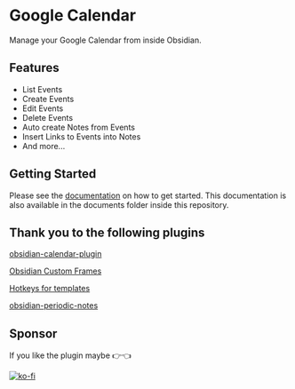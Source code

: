 # Google Calendar

Manage your Google Calendar from inside Obsidian.

## Features

- List Events
- Create Events
- Edit Events
- Delete Events
- Auto create Notes from Events
- Insert Links to Events into Notes
- And more...

## Getting Started

Please see the [documentation](https://yukigasai.github.io/obsidian-google-calendar) on how to get started.
This documentation is also available in the documents folder inside this repository.

## Thank you to the following plugins

[obsidian-calendar-plugin](https://github.com/liamcain/obsidian-calendar-plugin)

[Obsidian Custom Frames](https://github.com/Ellpeck/ObsidianCustomFrames)

[Hotkeys for templates](https://github.com/Vinzent03/obsidian-hotkeys-for-templates)

[obsidian-periodic-notes](https://github.com/liamcain/obsidian-periodic-notes)

## Sponsor

If you like the plugin maybe 👉👈

[![ko-fi](https://ko-fi.com/img/githubbutton_sm.svg)](https://ko-fi.com/Q5Q1G07N2)
